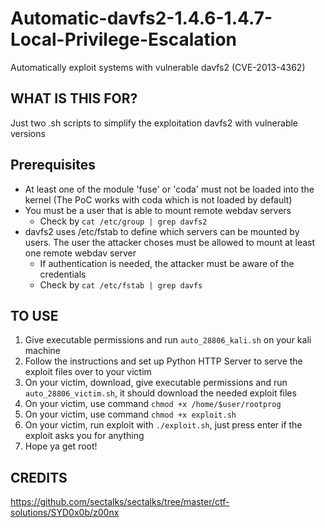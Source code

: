 # Automatic-davfs2-1.4.6-1.4.7-Local-Privilege-Escalation
Automatically exploit systems with vulnerable davfs2 (CVE-2013-4362)

## WHAT IS THIS FOR?
Just two .sh scripts to simplify the exploitation davfs2 with vulnerable versions

## Prerequisites 
* At least one of the module 'fuse' or 'coda' must not be loaded into the kernel (The PoC works with coda which is not loaded by default)
* You must be a user that is able to mount remote webdav servers
  * Check by `cat /etc/group | grep davfs2`
* davfs2 uses /etc/fstab to define which servers can be mounted by users. The user the attacker choses must be allowed to mount at least one remote webdav server
  * If authentication is needed, the attacker must be aware of the credentials
  * Check by `cat /etc/fstab | grep davfs`
  
## TO USE

1. Give executable permissions and run `auto_28806_kali.sh` on your kali machine
2. Follow the instructions and set up Python HTTP Server to serve the exploit files over to your victim
3. On your victim, download, give executable permissions and run `auto_28806_victim.sh`, it should download the needed exploit files
4. On your victim, use command `chmod +x /home/$user/rootprog`
5. On your victim, use command `chmod +x exploit.sh`
6. On your victim, run exploit with `./exploit.sh`, just press enter if the exploit asks you for anything
7. Hope ya get root!

## CREDITS
https://github.com/sectalks/sectalks/tree/master/ctf-solutions/SYD0x0b/z00nx
